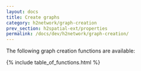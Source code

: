 ```yaml
---
layout: docs
title: Create graphs
category: h2network/graph-creation
prev_section: h2spatial-ext/properties
permalink: /docs/dev/h2network/graph-creation/
---
```


The following graph creation functions are available:

{% include table_of_functions.html %}

